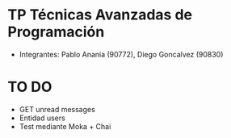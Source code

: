 # TP Técnicas Avanzadas de Programación
* Integrantes: Pablo Anania (90772), Diego Goncalvez (90830)

# TO DO
* GET unread messages
* Entidad users
* Test mediante Moka + Chai
